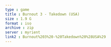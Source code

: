 ```yaml
---
type : game
title : Burnout 3 - Takedown (USA)
size : 1.9 G
format : iso
archive : zip
server : myrient
link2 : Burnout%203%20-%20Takedown%20%28USA%29
---
```

